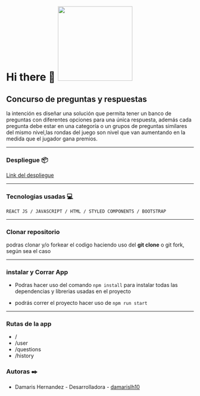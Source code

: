 # Hi there 👋 <img src="https://res.cloudinary.com/df90q7vvj/image/upload/v1649207772/GestWork/GestworkAzul_lfe7yf.svg" style="width: 200px;" >

##  Concurso de preguntas y respuestas

la intención es diseñar una solución que permita tener un banco de preguntas con diferentes opciones para una única respuesta, además cada pregunta debe estar en una categoría o un grupos de preguntas similares del mismo nivel,las rondas del juego son nivel que van aumentando en la medida que el jugador gana premios.

*********************

### Despliegue 📦

[Link del despliegue](https://challenge-concursodepreguntasrespuestas.vercel.app/)

*********************

 ### Tecnologias usadas 💻

`REACT JS / JAVASCRIPT / HTML / STYLED COMPONENTS / BOOTSTRAP`

*********************

### Clonar repositorio

podras clonar y/o forkear el codigo haciendo uso del **git clone** o git fork, según sea el caso

*********************

### instalar y Corrar  App

- Podras hacer uso del comando  `npm install` para instalar todas las dependencias y librerias usadas en el proyecto

- podrás correr el proyecto hacer uso de `npm run start`

**********************

### Rutas de la app 
- / 
- /user
- /questions
- /history

### Autoras ✒️
* Damaris Hernandez - Desarrolladora - [damarislh10](https://github.com/damarislh10)

